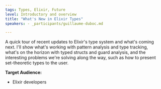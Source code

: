 ```yaml
---
tags: Types, Elixir, Future
level: Introductory and overview
title: "What's New in Elixir Types"
speakers: - _participants/guillaume-duboc.md

---
```

A quick tour of recent updates to Elixir's type system and what's coming next. I'll show what's working with pattern analysis and type tracking, what's on the horizon with typed structs and guard analysis, and the interesting problems we're solving along the way, such as how to present set-theoretic types to the user.

**Target Audience:**
- Elixir developers

